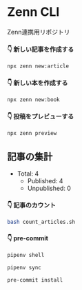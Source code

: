# Zenn CLI
Zenn連携用リポジトリ

#### 👇  新しい記事を作成する

```bash
npx zenn new:article
```

#### 👇  新しい本を作成する

```bash
npx zenn new:book
```

#### 👇  投稿をプレビューする

```bash
npx zenn preview
```

## 記事の集計

- Total: 4
  - Published: 4
  - Unpublished: 0

#### 👇  記事のカウント

```bash
bash count_articles.sh
```

#### 👇  pre-commit

```bash
pipenv shell
```

```bash
pipenv sync
```

```bash
pre-commit install
```

